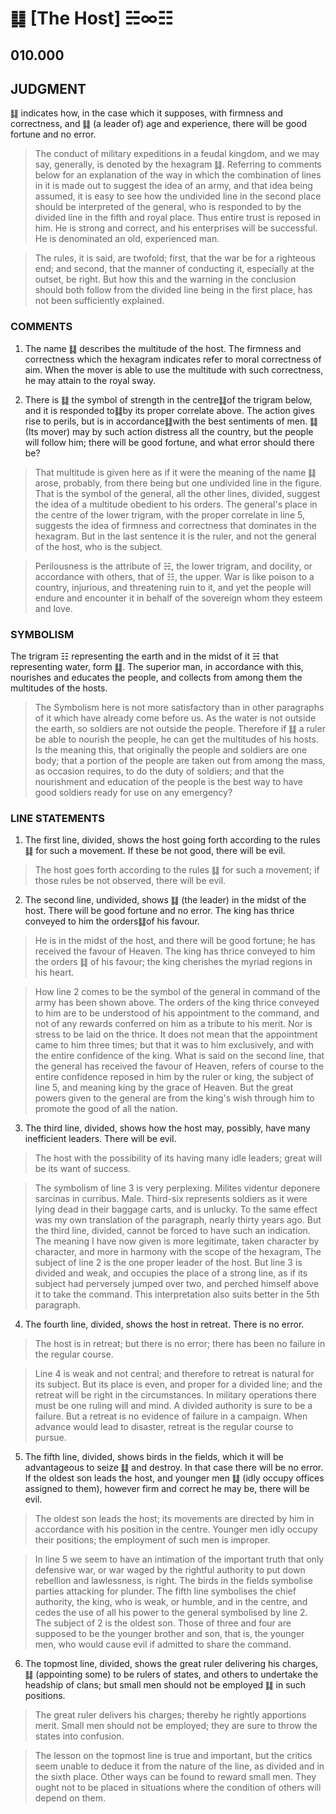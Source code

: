 # ䷆ [The Host] ☵∞☷

## 010.000

## JUDGMENT

䷆ indicates how, in the case which it supposes, with firmness and correctness, and ䷆ (a leader of) age and experience, there will be good fortune and no error.

> The conduct of military expeditions in a feudal kingdom, and we may say, generally, is denoted by the hexagram ䷆. Referring to comments below for an explanation of the way in which the combination of lines in it is made out to suggest the idea of an army, and that idea being assumed, it is easy to see how the undivided line in the second place should be interpreted of the general, who is responded to by the divided line in the fifth and royal place. Thus entire trust is reposed in him. He is strong and correct, and his enterprises will be successful. He is denominated an old, experienced man.

> The rules, it is said, are twofold; first, that the war be for a righteous end; and second, that the manner of conducting it, especially at the outset, be right. But how this and the warning in the conclusion should both follow from the divided line being in the first place, has not been sufficiently explained.

### COMMENTS

1. The name ䷆ describes the multitude of the host. The firmness and correctness which the hexagram indicates refer to moral correctness of aim. When the mover is able to use the multitude with such correctness, he may attain to the royal sway.

2. There is ䷆ the symbol of strength in the centre䷆of the trigram below, and it is responded to䷆by its proper correlate above. The action gives rise to perils, but is in accordance䷆with the best sentiments of men. ䷆ (Its mover) may by such action distress all the country, but the people will follow him; there will be good fortune, and what error should there be?

> That multitude is given here as if it were the meaning of the name ䷆ arose, probably, from there being but one undivided line in the figure. That is the symbol of the general, all the other lines, divided, suggest the idea of a multitude obedient to his orders. The general's place in the centre of the lower trigram, with the proper correlate in line 5, suggests the idea of firmness and correctness that dominates in the hexagram. But in the last sentence it is the ruler, and not the general of the host, who is the subject.

> Perilousness is the attribute of ☵, the lower trigram, and docility, or accordance with others, that of ☷, the upper. War is like poison to a country, injurious, and threatening ruin to it, and yet the people will endure and encounter it in behalf of the sovereign whom they esteem and love.

### SYMBOLISM

The trigram ☷ representing the earth and in the midst of it ☵ that representing water, form ䷆. The superior man, in accordance with this, nourishes and educates the people, and collects from among them the multitudes of the hosts.

> The Symbolism here is not more satisfactory than in other paragraphs of it which have already come before us. As the water is not outside the earth, so soldiers are not outside the people. Therefore if ䷆ a ruler be able to nourish the people, he can get the multitudes of his hosts. Is the meaning this, that originally the people and soldiers are one body; that a portion of the people are taken out from among the mass, as occasion requires, to do the duty of soldiers; and that the nourishment and education of the people is the best way to have good soldiers ready for use on any emergency?

### LINE STATEMENTS

1. The first line, divided, shows the host going forth according to the rules ䷆ for such a movement. If these be not good, there will be evil.

> The host goes forth according to the rules ䷆ for such a movement; if those rules be not observed, there will be evil.

2. The second line, undivided, shows ䷆ (the leader) in the midst of the host. There will be good fortune and no error. The king has thrice conveyed to him the orders䷆of his favour.

> He is in the midst of the host, and there will be good fortune; he has received the favour of Heaven. The king has thrice conveyed to him the orders ䷆ of his favour; the king cherishes the myriad regions in his heart.

> How line 2 comes to be the symbol of the general in command of the army has been shown above. The orders of the king thrice conveyed to him are to be understood of his appointment to the command, and not of any rewards conferred on him as a tribute to his merit. Nor is stress to be laid on the thrice. It does not mean that the appointment came to him three times; but that it was to him exclusively, and with the entire confidence of the king. What is said on the second line, that the general has received the favour of Heaven, refers of course to the entire confidence reposed in him by the ruler or king, the subject of line 5, and meaning king by the grace of Heaven. But the great powers given to the general are from the king's wish through him to promote the good of all the nation.

3. The third line, divided, shows how the host may, possibly, have many inefficient leaders. There will be evil.

> The host with the possibility of its having many idle leaders; great will be its want of success.

> The symbolism of line 3 is very perplexing. Milites videntur deponere sarcinas in curribus. Male. Third-six represents soldiers as it were lying dead in their baggage carts, and is unlucky. To the same effect was my own translation of the paragraph, nearly thirty years ago. But the third line, divided, cannot be forced to have such an indication. The meaning I have now given is more legitimate, taken character by character, and more in harmony with the scope of the hexagram, The subject of line 2 is the one proper leader of the host. But line 3 is divided and weak, and occupies the place of a strong line, as if its subject had perversely jumped over two, and perched himself above it to take the command. This interpretation also suits better in the 5th paragraph.

4. The fourth line, divided, shows the host in retreat. There is no error.

> The host is in retreat; but there is no error; there has been no failure in the regular course.

> Line 4 is weak and not central; and therefore to retreat is natural for its subject. But its place is even, and proper for a divided line; and the retreat will be right in the circumstances. In military operations there must be one ruling will and mind. A divided authority is sure to be a failure. But a retreat is no evidence of failure in a campaign. When advance would lead to disaster, retreat is the regular course to pursue.

5. The fifth line, divided, shows birds in the fields, which it will be advantageous to seize ䷆ and destroy. In that case there will be no error. If the oldest son leads the host, and younger men ䷆ (idly occupy offices assigned to them), however firm and correct he may be, there will be evil.

> The oldest son leads the host; its movements are directed by him in accordance with his position in the centre. Younger men idly occupy their positions; the employment of such men is improper.

> In line 5 we seem to have an intimation of the important truth that only defensive war, or war waged by the rightful authority to put down rebellion and lawlessness, is right. The birds in the fields symbolise parties attacking for plunder. The fifth line symbolises the chief authority, the king, who is weak, or humble, and in the centre, and cedes the use of all his power to the general symbolised by line 2. The subject of 2 is the oldest son. Those of three and four are supposed to be the younger brother and son, that is, the younger men, who would cause evil if admitted to share the command.

6. The topmost line, divided, shows the great ruler delivering his charges, ䷆ (appointing some) to be rulers of states, and others to undertake the headship of clans; but small men should not be employed ䷆ in such positions.

> The great ruler delivers his charges; thereby he rightly apportions merit. Small men should not be employed; they are sure to throw the states into confusion.

> The lesson on the topmost line is true and important, but the critics seem unable to deduce it from the nature of the line, as divided and in the sixth place. Other ways can be found to reward small men. They ought not to be placed in situations where the condition of others will depend on them.
